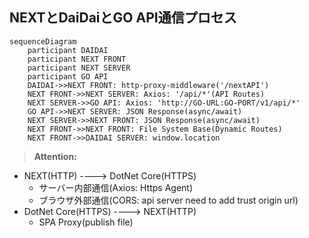 ## NEXTとDaiDaiとGO API通信プロセス

```mermaid
sequenceDiagram
    participant DAIDAI 
    participant NEXT FRONT
    participant NEXT SERVER
    participant GO API
    DAIDAI->>NEXT FRONT: http-proxy-middleware('/nextAPI')
    NEXT FRONT->>NEXT SERVER: Axios: '/api/*'(API Routes)
    NEXT SERVER->>GO API: Axios: 'http://GO-URL:GO-PORT/v1/api/*'
    GO API->>NEXT SERVER: JSON Response(async/await)
    NEXT SERVER->>NEXT FRONT: JSON Response(async/await)
    NEXT FRONT->>NEXT FRONT: File System Base(Dynamic Routes)
    NEXT FRONT->>DAIDAI SERVER: window.location
```

> **Attention:**

- NEXT(HTTP) ----> DotNet Core(HTTPS)
    - サーバー内部通信(Axios: Https Agent)
    - ブラウザ外部通信(CORS: api server need to add trust origin url)
- DotNet Core(HTTPS) ----> NEXT(HTTP)
    - SPA Proxy(publish file)

